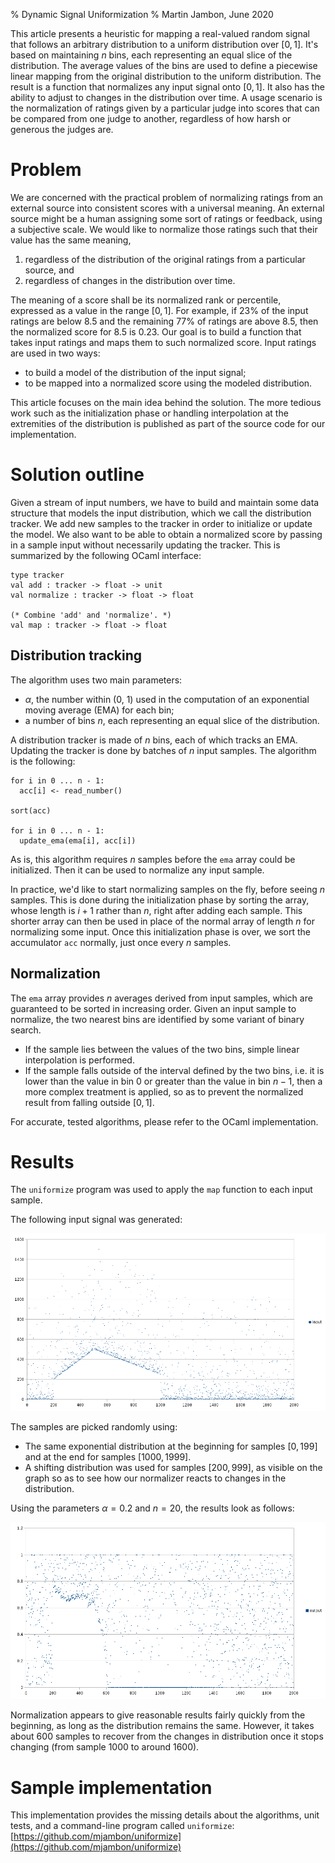 % Dynamic Signal Uniformization
% Martin Jambon, June 2020

<!-- toc -->

This article presents a heuristic for mapping a real-valued random signal
that follows an arbitrary distribution to a uniform distribution over
$[0, 1]$. It's based on maintaining $n$ bins, each representing an equal
slice of the distribution. The average values of the bins are used to
define a piecewise linear mapping from the original distribution to
the uniform distribution. The result is a function that normalizes any
input signal onto $[0, 1]$. It also has the ability to adjust to changes
in the distribution over time. A usage scenario is the normalization
of ratings given by a particular judge into scores that can be
compared from one judge to another, regardless of how harsh or generous
the judges are.

Problem
==

We are concerned with the practical problem of normalizing ratings
from an external source into consistent scores with a universal
meaning. An external source
might be a human assigning some sort of ratings or feedback, using a
subjective scale. We would like to normalize those ratings such that
their value has the same meaning,

1. regardless of the distribution of the original ratings from
   a particular source, and
2. regardless of changes in the distribution over time.

The meaning of a score shall be its normalized rank or percentile,
expressed as a value in the range $[0, 1]$. For example, if 23% of the
input ratings are below 8.5 and the remaining 77% of ratings are above
8.5, then the normalized score for 8.5 is 0.23. Our goal is to build a
function that takes input ratings and maps them to such normalized
score. Input ratings are used in two ways:

* to build a model of the distribution of the input signal;
* to be mapped into a normalized score using the modeled distribution.

This article focuses on the main idea behind the solution. The more
tedious work such as the initialization phase or handling
interpolation at the extremities of the distribution is published as
part of the source code for our implementation.

Solution outline
==

Given a stream of input numbers, we have to build and maintain some
data structure that models the input distribution, which we call the
distribution tracker. We add new samples to the
tracker in order to initialize or update the model. We also want to be
able to obtain a normalized score by passing in a sample input without
necessarily updating the tracker. This is summarized by the following
OCaml interface:

```
type tracker
val add : tracker -> float -> unit
val normalize : tracker -> float -> float

(* Combine 'add' and 'normalize'. *)
val map : tracker -> float -> float
```

Distribution tracking
--

The algorithm uses two main parameters:

* $\alpha$, the number within (0, 1) used in the computation of
  an exponential moving average (EMA) for each bin;
* a number of bins $n$, each representing an equal slice of the
  distribution.

A distribution tracker is made of $n$ bins, each of which tracks an
EMA. Updating the tracker is done by batches of
$n$ input samples. The algorithm is the following:

```
for i in 0 ... n - 1:
  acc[i] <- read_number()

sort(acc)

for i in 0 ... n - 1:
  update_ema(ema[i], acc[i])
```

As is, this algorithm requires $n$ samples before the `ema` array
could be initialized. Then it can be used to normalize any input sample.

In practice, we'd like to start normalizing samples on the fly, before
seeing $n$ samples. This is done during the initialization phase by
sorting the array, whose length is $i+1$ rather than $n$, right after
adding each sample. This shorter array can then be used in place of
the normal array of length $n$ for normalizing some input. Once this
initialization phase is over, we sort the accumulator `acc` normally,
just once every $n$ samples.

Normalization
--

The `ema` array provides $n$ averages derived from input samples,
which are guaranteed to be sorted in increasing order. Given an input
sample to normalize, the two nearest bins are identified by some
variant of binary search.

* If the sample lies between the values of the
  two bins, simple linear interpolation is performed.
* If the sample falls outside of the interval defined by the two bins,
  i.e. it is lower than the value in bin 0 or greater than the value
  in bin $n-1$, then a more complex treatment is applied, so as to
  prevent the normalized result from falling outside $[0, 1]$.

For accurate, tested algorithms, please refer to the OCaml implementation.

Results
==

The `uniformize` program was used to apply the `map` function to each
input sample.

The following input signal was generated:

<a href="img/input.png"
   title="Click to enlarge"><img
     src="img/input.png"
     alt="Distribution of the sample input data"/></a>

The samples are picked randomly using:

* The same exponential distribution at the beginning for samples
  $[0, 199]$ and at the end for samples $[1000, 1999]$.
* A shifting distribution was used for samples $[200, 999]$, as
  visible on the graph so as to see how our normalizer reacts to
  changes in the distribution.

Using the parameters $\alpha = 0.2$ and $n = 20$, the results look as
follows:

<a href="img/output.png"
   title="Click to enlarge"><img
     src="img/output.png"
     alt="Distribution of the sample output data"/></a>

Normalization appears to give reasonable results fairly quickly from
the beginning, as long as the distribution remains the same. However,
it takes about 600 samples to recover from the
changes in distribution once it stops changing
(from sample 1000 to around 1600).

Sample implementation
==

This implementation provides the missing details about the algorithms,
unit tests, and a command-line program called `uniformize`:
[https://github.com/mjambon/uniformize](https://github.com/mjambon/uniformize)
